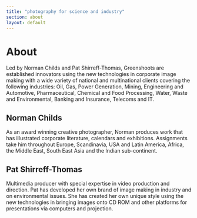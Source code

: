 ```yaml
---
title: "photography for science and industry"
section: about
layout: default
---
```


About
======================

Led by Norman Childs and Pat Shirreff-Thomas, Greenshoots are established innovators using the new technologies in corporate image making with a wide variety of national and multinational clients covering the following industries: Oil, Gas, Power Generation, Mining, Engineering and Automotive, Pharmaceutical, Chemical and Food Processing, Water, Waste and Environmental, Banking and Insurance, Telecoms and IT.

Norman Childs
--------------

As an award winning creative photographer, Norman produces work that has illustrated corporate literature, calendars and exhibitions. Assignments take him throughout Europe, Scandinavia, USA and Latin America, Africa, the Middle East, South East Asia and the Indian sub-continent.

Pat Shirreff-Thomas
------------------

Multimedia producer with special expertise in video production and direction. Pat has developed her own brand of image making in industry and on environmental issues. She has created her own unique style using the new technologies in bringing images onto CD ROM and other platforms for presentations via computers and projection.